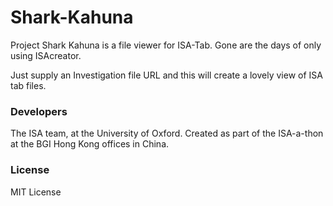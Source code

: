 Shark-Kahuna
============

Project Shark Kahuna is a file viewer for ISA-Tab. Gone are the days of only using ISAcreator.

Just supply an Investigation file URL and this will create a lovely view of ISA tab files.

### Developers

The ISA team, at the University of Oxford. Created as part of the ISA-a-thon at the BGI Hong Kong offices in China.

### License

MIT License
